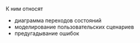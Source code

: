 К ним относят
- диаграмма переходов состояний
- моделирование пользовательских сценариев
- предугадывание ошибок



